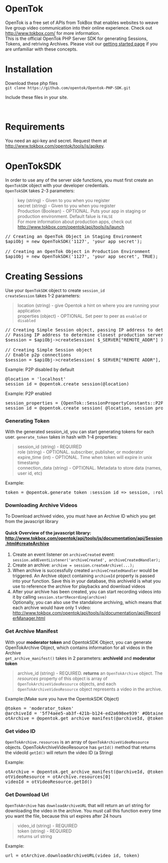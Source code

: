# OpenTok

OpenTok is a free set of APIs from TokBox that enables websites to weave live group video communication into their online experience. Check out <http://www.tokbox.com/> for more information.  
This is the official OpenTok PHP Server SDK for generating Sessions, Tokens, and retriving Archives. Please visit our [getting started page](http://www.tokbox.com/opentok/tools/js/gettingstarted) if you are unfamiliar with these concepts.  

# Installation

Download these php files  
`git clone https://github.com/opentok/Opentok-PHP-SDK.git`

Include these files in your site.  
<pre>
<?php
    require_once 'SDK/OpenTokSDK.php';
    require_once 'SDK/OpenTokArchive.php';
    require_once 'SDK/OpenTokSession.php';
?>
</pre>


# Requirements

You need an api-key and secret. Request them at <http://www.tokbox.com/opentok/tools/js/apikey>.  

# OpenTokSDK

In order to use any of the server side functions, you must first create an `OpenTokSDK` object with your developer credentials.  
`OpenTokSDK` takes 2-3 parameters:
> key (string) - Given to you when you register  
> secret (string) - Given to you when you register  
> Production (Boolean) - OPTIONAL. Puts your app in staging or production environment. Default falue is `FALSE`  
For more information about production apps, check out <http://www.tokbox.com/opentok/api/tools/js/launch>

<pre>
// Creating an OpenTok Object in Staging Environment
$apiObj = new OpenTokSDK('1127', 'your app secret');

// Creating an OpenTok Object in Production Environment
$apiObj = new OpenTokSDK('1127', 'your app secret', TRUE); 
</pre>

# Creating Sessions
Use your `OpenTokSDK` object to create `session_id`  
`createSession` takes 1-2 parameters:
> location (string) -  give Opentok a hint on where you are running your application  
> properties (object) - OPTIONAL. Set peer to peer as `enabled` or `disabled`

<pre>
// Creating Simple Session object, passing IP address to determine closest production server
// Passing IP address to determine closest production server
$session = $apiObj->createSession( $_SERVER["REMOTE_ADDR"] );

// Creating Simple Session object 
// Enable p2p connections
$session = $apiObj->createSession( $_SERVER["REMOTE_ADDR"], array(SessionPropertyConstants::P2P_PREFERENCE=> "enabled") );
</pre>


Example: P2P disabled by default
<pre>
@location = 'localhost'
session_id = @opentok.create_session(@location)
</pre>

Example: P2P enabled
<pre>
session_properties = {OpenTok::SessionPropertyConstants::P2P_PREFERENCE => "enabled"}    # or disabled
session_id = @opentok.create_session( @location, session_properties )
</pre>

### Generating Token
With the generated session_id, you can start generating tokens for each user.
`generate_token` takes in hash with 1-4 properties:
> session_id (string) - REQUIRED  
> role (string) - OPTIONAL. subscriber, publisher, or moderator  
> expire_time (int) - OPTIONAL. Time when token will expire in unix timestamp  
> connection_data (string) - OPTIONAL. Metadata to store data (names, user id, etc)

Example:
<pre>
token = @opentok.generate_token :session_id => session, :role => OpenTok::RoleConstants::PUBLISHER, :connection_data => "username=Bob,level=4"
</pre>

### Downloading Archive Videos
To Download archived video, you must have an Archive ID which you get from the javascript library

#### Quick Overview of the javascript library: <http://www.tokbox.com/opentok/api/tools/js/documentation/api/Session.html#createArchive>
1. Create an event listener on `archiveCreated` event: `session.addEventListener('archiveCreated', archiveCreatedHandler);`  
2. Create an archive: `archive = session.createArchive(...);`  
3. When archive is successfully created `archiveCreatedHandler` would be triggered. An Archive object containing `archiveId` property is passed into your function. Save this in your database, this archiveId is what you use to reference the archive for playbacks and download videos  
4. After your archive has been created, you can start recording videos into it by calling `session.startRecording(archive)`  
 Optionally, you can also use the standalone archiving, which means that each archive would have only 1 video: <http://www.tokbox.com/opentok/api/tools/js/documentation/api/RecorderManager.html>

### Get Archive Manifest
With your **moderator token** and OpentokSDK Object, you can generate OpenTokArchive Object, which contains information for all videos in the Archive  
`get_archive_manifest()` takes in 2 parameters: **archiveId** and **moderator token**  
> archive_id (string) - REQUIRED. 
> **returns** an `OpenTokArchive` object. The *resources* property of this object is array of `OpenTokArchiveVideoResource` objects, and each `OpenTokArchiveVideoResource` object represents a video in the archive.

Example:(Make sure you have the OpentokSDK Object)
<pre>
@token = 'moderator_token'
@archiveId = '5f74aee5-ab3f-421b-b124-ed2a698ee939' #Obtained from Javascript Library
otArchive = @opentok.get_archive_manifest(@archiveId, @token)
</pre>

### Get video ID
`OpenTokArchive.resources` is an array of `OpenTokArchiveVideoResource` objects. OpenTokArchiveVideoResource has `getId()` method that returns the videoId
`getId()` will return the video ID (a String)

Example:
<pre>
otArchive = @opentok.get_archive_manifest(@archiveId, @token)
otVideoResource = otArchive.resources[0]
videoId = otVideoResource.getId()
</pre>

### Get Download Url
`OpenTokArchive` has `downloadArchiveURL` that will return an url string for downloading the video in the archive. You must call this function every time you want the file, because this url expires after 24 hours
> video_id (string) - REQUIRED  
> token (string) - REQUIRED  
> returns url string

Example:
<pre>
url = otArchive.downloadArchiveURL(video_id, token)
</pre>
